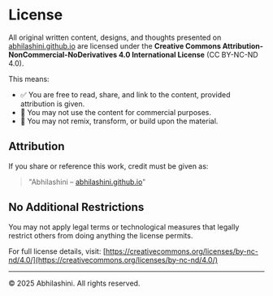# License

All original written content, designs, and thoughts presented on [abhilashini.github.io](https://abhilashini.github.io) are licensed under the **Creative Commons Attribution-NonCommercial-NoDerivatives 4.0 International License** (CC BY-NC-ND 4.0).

This means:

- ✅ You are free to read, share, and link to the content, provided attribution is given.
- 🚫 You may not use the content for commercial purposes.
- 🚫 You may not remix, transform, or build upon the material.

## Attribution

If you share or reference this work, credit must be given as:

> "Abhilashini – [abhilashini.github.io](https://abhilashini.github.io)"

## No Additional Restrictions

You may not apply legal terms or technological measures that legally restrict others from doing anything the license permits.

For full license details, visit: [https://creativecommons.org/licenses/by-nc-nd/4.0/](https://creativecommons.org/licenses/by-nc-nd/4.0/)

---

© 2025 Abhilashini. All rights reserved.